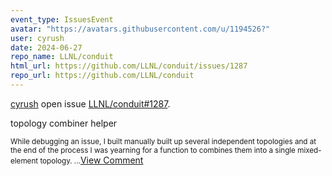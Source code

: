 ```yaml
---
event_type: IssuesEvent
avatar: "https://avatars.githubusercontent.com/u/1194526?"
user: cyrush
date: 2024-06-27
repo_name: LLNL/conduit
html_url: https://github.com/LLNL/conduit/issues/1287
repo_url: https://github.com/LLNL/conduit
---
```


<a href='https://github.com/cyrush' target='_blank'>cyrush</a> open issue <a href='https://github.com/LLNL/conduit/issues/1287' target='_blank'>LLNL/conduit#1287</a>.

<p>topology combiner helper</p><small>While debugging an issue, I built manually built up several independent topologies and at the end of the process I was yearning for a function to combines them into a single mixed-element topology. ...</small><a href='https://github.com/LLNL/conduit/issues/1287' target='_blank'>View Comment</a>